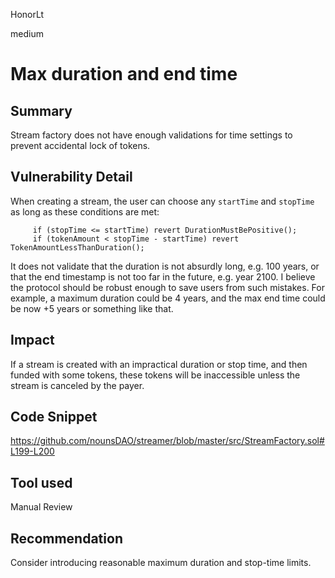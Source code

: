HonorLt

medium

# Max duration and end time

## Summary
Stream factory does not have enough validations for time settings to prevent accidental lock of tokens.

## Vulnerability Detail
When creating a stream, the user can choose any ```startTime``` and ```stopTime``` as long as these conditions are met:
```solidity
     if (stopTime <= startTime) revert DurationMustBePositive();
     if (tokenAmount < stopTime - startTime) revert TokenAmountLessThanDuration();
```
It does not validate that the duration is not absurdly long, e.g. 100 years, or that the end timestamp is not too far in the future, e.g. year 2100. I believe the protocol should be robust enough to save users from such mistakes. For example, a maximum duration could be 4 years, and the max end time could be now +5 years or something like that.

## Impact
If a stream is created with an impractical duration or stop time, and then funded with some tokens, these tokens will be inaccessible unless the stream is canceled by the payer.

## Code Snippet

https://github.com/nounsDAO/streamer/blob/master/src/StreamFactory.sol#L199-L200

## Tool used

Manual Review

## Recommendation
Consider introducing reasonable maximum duration and stop-time limits.
